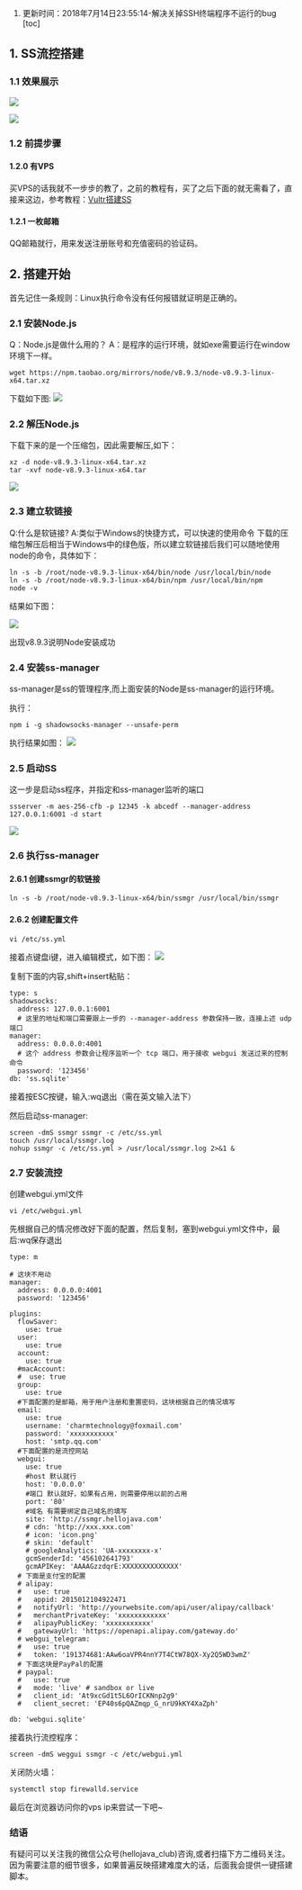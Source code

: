1. 更新时间：2018年7月14日23:55:14-解决关掉SSH终端程序不运行的bug
[toc]
## 1. SS流控搭建
### 1.1 效果展示

![](http://p1hy9syru.bkt.clouddn.com/FhhCYDs-lX19v5NSK_yT1gTGyBaz)

![](http://p1hy9syru.bkt.clouddn.com/FlkpjwEmmpyKvZpb17sNgzqi1kyn)
### 1.2 前提步骤
#### 1.2.0 有VPS
买VPS的话我就不一步步的教了，之前的教程有，买了之后下面的就无需看了，直接来这边，参考教程：[Vultr搭建SS](http://www.hellojava.club/article/27)
#### 1.2.1 一枚邮箱
QQ邮箱就行，用来发送注册账号和充值密码的验证码。

## 2. 搭建开始
首先记住一条规则：Linux执行命令没有任何报错就证明是正确的。
### 2.1 安装Node.js
Q：Node.js是做什么用的？
A：是程序的运行环境，就如exe需要运行在window环境下一样。 
```
wget https://npm.taobao.org/mirrors/node/v8.9.3/node-v8.9.3-linux-x64.tar.xz
```
下载如下图:
![](http://p1hy9syru.bkt.clouddn.com/FhbytOb9-qXWIh_KnmO28I8DZsDv)

### 2.2 解压Node.js
下载下来的是一个压缩包，因此需要解压,如下：
```
xz -d node-v8.9.3-linux-x64.tar.xz
tar -xvf node-v8.9.3-linux-x64.tar
```
![](http://p1hy9syru.bkt.clouddn.com/FuQS_ACsmWyCFsiNWBKXIvk_CNaS)

### 2.3 建立软链接
Q:什么是软链接?
A:类似于Windows的快捷方式，可以快速的使用命令
下载的压缩包解压后相当于Windows中的绿色版，所以建立软链接后我们可以随地使用node的命令，具体如下：
```
ln -s -b /root/node-v8.9.3-linux-x64/bin/node /usr/local/bin/node
ln -s -b /root/node-v8.9.3-linux-x64/bin/npm /usr/local/bin/npm
node -v
```
结果如下图：

![](http://p1hy9syru.bkt.clouddn.com/Fs24aELWAWWMslmGy9BBXdOx3eWH)

出现v8.9.3说明Node安装成功

### 2.4 安装ss-manager
ss-manager是ss的管理程序,而上面安装的Node是ss-manager的运行环境。

执行：
```
npm i -g shadowsocks-manager --unsafe-perm 
```
执行结果如图：
![](http://p1hy9syru.bkt.clouddn.com/FobYCOWkJgE86bMD-bgLVpgQTVS3)

### 2.5 启动SS
这一步是启动ss程序，并指定和ss-manager监听的端口
```
ssserver -m aes-256-cfb -p 12345 -k abcedf --manager-address 127.0.0.1:6001 -d start
```
![](http://p1hy9syru.bkt.clouddn.com/FhDoBnQucxzDFvSFeIqBOVefAXQO)
### 2.6 执行ss-manager
#### 2.6.1 创建ssmgr的软链接
```
ln -s -b /root/node-v8.9.3-linux-x64/bin/ssmgr /usr/local/bin/ssmgr
```
#### 2.6.2 创建配置文件
```
vi /etc/ss.yml
```
接着点键盘i键，进入编辑模式，如下图：
![](http://p1hy9syru.bkt.clouddn.com/FqID7JzcQ_4SUtc3KfTPD9oLeLMx)

复制下面的内容,shift+insert粘贴：
```
type: s
shadowsocks:
  address: 127.0.0.1:6001
  # 这里的地址和端口需要跟上一步的 --manager-address 参数保持一致，连接上述 udp 端口
manager:
  address: 0.0.0.0:4001
  # 这个 address 参数会让程序监听一个 tcp 端口，用于接收 webgui 发送过来的控制命令
  password: '123456'
db: 'ss.sqlite'
```
接着按ESC按键，输入:wq退出（需在英文输入法下）

然后启动ss-manager:
```
screen -dmS ssmgr ssmgr -c /etc/ss.yml 
touch /usr/local/ssmgr.log
nohup ssmgr -c /etc/ss.yml > /usr/local/ssmgr.log 2>&1 &
```

### 2.7 安装流控
创建webgui.yml文件
```
vi /etc/webgui.yml
```
先根据自己的情况修改好下面的配置，然后复制，塞到webgui.yml文件中，最后:wq保存退出
```
type: m

# 这块不用动
manager:
  address: 0.0.0.0:4001
  password: '123456'

plugins:
  flowSaver:
    use: true
  user:
    use: true
  account:
    use: true
  #macAccount:
  #  use: true
  group:
    use: true
  #下面配置的是邮箱，用于用户注册和重置密码，这块根据自己的情况填写
  email:
    use: true
    username: 'charmtechnology@foxmail.com'
    password: 'xxxxxxxxxxx'
    host: 'smtp.qq.com'
  #下面配置的是流控网站
  webgui:
    use: true
    #host 默认就行
    host: '0.0.0.0'
    #端口 默认就好，如果有占用，则需要停用以前的占用
    port: '80'
    #域名 有需要绑定自己域名的填写
    site: 'http://ssmgr.hellojava.com'
    # cdn: 'http://xxx.xxx.com'
    # icon: 'icon.png'
    # skin: 'default'
    # googleAnalytics: 'UA-xxxxxxxx-x'
    gcmSenderId: '456102641793'
    gcmAPIKey: 'AAAAGzzdqrE:XXXXXXXXXXXXXX'
  # 下面是支付宝的配置
  # alipay:
  #   use: true
  #   appid: 2015012104922471
  #   notifyUrl: 'http://yourwebsite.com/api/user/alipay/callback'
  #   merchantPrivateKey: 'xxxxxxxxxxxx'
  #   alipayPublicKey: 'xxxxxxxxxxx'
  #   gatewayUrl: 'https://openapi.alipay.com/gateway.do'
  # webgui_telegram:
  #   use: true
  #   token: '191374681:AAw6oaVPR4nnY7T4CtW78QX-Xy2Q5WD3wmZ'
  # 下面这块是PayPal的配置
  # paypal:
  #   use: true
  #   mode: 'live' # sandbox or live
  #   client_id: 'At9xcGd1t5L6OrICKNnp2g9'
  #   client_secret: 'EP40s6pQAZmqp_G_nrU9kKY4XaZph'

db: 'webgui.sqlite'
```
接着执行流控程序：
```
screen -dmS weggui ssmgr -c /etc/webgui.yml
```

关闭防火墙：
```
systemctl stop firewalld.service

```
最后在浏览器访问你的vps ip来尝试一下吧~

### 结语
有疑问可以关注我的微信公众号(hellojava_club)咨询,或者扫描下方二维码关注。因为需要注意的细节很多，如果普遍反映搭建难度大的话，后面我会提供一键搭建脚本。